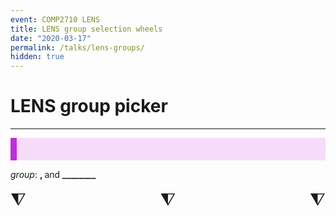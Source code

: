 ```yaml
---
event: COMP2710 LENS
title: LENS group selection wheels
date: "2020-03-17"
permalink: /talks/lens-groups/
hidden: true
---
```


# LENS group picker

<script src="{% link assets/js/TweenMax.min.js %}"></script>
<script src="{% link assets/js/Winwheel.js %}"></script>
<script src="{% link assets/js/ccc-workshop-wheels.js %}"></script>

---

<style>
.wheelIndicator {
  font-size:2em;
  text-align:center;
}

.wheelResult {
  font-size:1.3em;
  background-color: #f5ddfa;
  border-left: 10px solid #be2edd;
  padding: 1em 1em;
  margin: 0;
}
</style>

<p class="wheelResult">

<em>group</em>:
<strong><span class="person1-canvas-result">________</span></strong>,
<strong><span class="person2-canvas-result">________</span></strong> and
<strong><span class="person3-canvas-result">________</span></strong>

</p>

<div style="width:100%; display:flex; justify-content:space-between;">
<div class="wheelIndicator">⧨<div id="person1-canvas"></div></div>
<div class="wheelIndicator">⧨<div id="person2-canvas"></div></div>
<div class="wheelIndicator">⧨<div id="person3-canvas"></div></div>
</div>

<script>
let container = document.getElementsByClassName("slides")[0];
let wheelWidth = parseFloat(window.getComputedStyle(container).width)/7;

let person1 = makeWheel(
  [
    "Will",
    "Guffin",
    "Peter",
    "Cassy",
    "Clare",
    "Chris J",
    "Albert",
    "Chris F",
    "Brent"
  ],
  "person1-canvas",
  wheelWidth);

let person3 = makeWheel(
  [
    "Will",
    "Guffin",
    "Peter",
    "Cassy",
    "Clare",
    "Chris J",
    "Albert",
    "Chris F",
    "Brent"
  ],
  "person3-canvas",
  wheelWidth);

let person2 = makeWheel(
  [
    "Will",
    "Guffin",
    "Peter",
    "Cassy",
    "Clare",
    "Chris J",
    "Albert",
    "Chris F",
    "Brent"
  ],
  "person2-canvas",
  wheelWidth);
</script>
